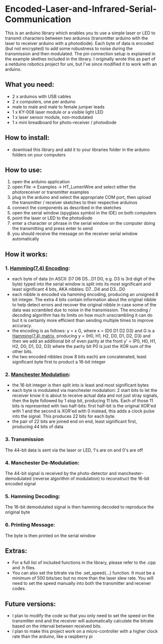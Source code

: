 # Encoded-Laser-and-Infrared-Serial-Communication

This is an arduino library which enables you to use a simple laser or LED to transmit characters between two arduinos (transmitter arduino with the laser to receiver arduino with a photodiode). Each byte of data is encoded (but not encrypted) to add some robustness to noise during the transmission and then modulated. The pin connection setup is explained in the example skethes included in the library. I originally wrote this as part of a netduino robotics project for uni, but I've since modified it to work with an arduino.

## What you need:
- 2 x arduinos with USB cables
- 2 x computers, one per arduino
- male to male and male to female jumper leads
- 1 x KY-008 laser module or a visible light LED
- 1 x laser sensor module, non-modulated
- 1 x mini breadboard for photo-receiver / photodiode

## How to install:
- download this library and add it to your libraries folder in the arduino folders on your computers

## How to use:
1. open the arduino application
2. open File -> Examples -> HT_LumenWire and select either the photoreceiver or transmitter examples
3. plug in the arduino and select the appropriate COM port, then upload the transmitter / receiver sketches to their respective arduinos
4. connect the components as described in the sketches
5. open the serial window (spyglass symbol in the IDE) on both computers
6. point the laser or LED to the photodiode
7. enter a character or phrase in the serial window on the computer doing the transmitting and press enter to send
8. you should receive the message on the receiver serial window automatically

## How it works:
### 1. [Hamming(7,4) Encoding](https://en.wikipedia.org/wiki/Hamming(7,4)):
- each byte of data (in ASCII: D7 D6 D5...D1 D0, e.g. D3 is 3rd digit of the byte) typed into the serial window is split into its most significant and least significant 4 bits, AKA nibbles: D7...D4 and D3...D0
- each nibble is encoded via hamming encoding, producing an unsigned 8 bit integer. The extra 4 bits contain information about the original nibble to help detect errors and recover the original nibble in case some of the data was scrambled due to noise in the transmission. The encoding / decoding algorithm has its limits on how much unscrambling it can do but it is certainly more efficient than sending multiple times to improve accuracy.
- the encoding is as follows: y = x G, where x = (D0 D1 D2 D3) and G is a [Hamming(7,4) matrix](https://user-images.githubusercontent.com/30153408/28493355-d03e608a-6f58-11e7-813d-4c5fae92f2de.png), producing y = (H0, H1, H2, D0, D1, D2, D3) and then we add an additional bit of even parity at the front y' = (P0, H0, H1, H2, D0, D1, D2, D3) where the parity bit P0 is just the XOR sum of the other bits.
- the two encoded nibbles (now 8 bits each) are concatenated, least significant byte first to product a 16-bit integer
### 2. [Manchester Modulation](https://en.wikipedia.org/wiki/Manchester_code):
- the 16-bit integer is then split into is least and most significant bytes
- each byte is modulated via manchester modulation: 2 start bits to let the receiver know it is about to receive actual data and not just stray signals, then the byte followed by 1 stop bit, producing 11 bits. Each of those 11 bits is represented with two half-bits: first half-bit is the original XOR'ed with 1 and the second is XOR'ed with 0 instead, this adds a clock pulse into the signal. This produces 22 bits for each byte.
- the pair of 22 bits are joined end on end, least significant first, producing 44 bits of data
### 3. Transmission
The 44-bit data is sent via the laser or LED, 1's are on and 0's are off
### 4. Manchester De-Modulation:
The 44-bit signal is received by the photo-detector and manchester-demodulated (reverse algorithm of modulation) to reconstruct the 16-bit encoded signal
### 5. Hamming Decoding:
The 16-bit demodulated signal is then hamming decoded to reproduce the original byte
### 6. Printing Message:
The byte is then printed on the serial window

## Extras:
- For a full list of included functions in the library, please refer to the .cpp and .h files.
- You can also set the bitrate via the .set_speed(...) function. It must be a minimum of 500 bits/sec but no more than the laser slew rate. You will need to set the speed manually into both the transmitter and receiver codes.

## Future versions:
- I plan to modify the code so that you only need to set the speed on the transmitter end and the receiver will automatically calculate the bitrate based on the interval between received bits.
- I plan to make this project work on a micro-controller with a higher clock rate than the arduino, like a raspberry pi
